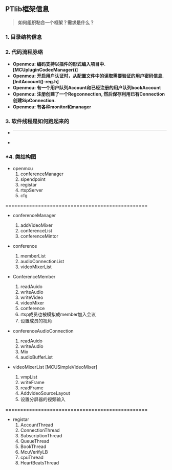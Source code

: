 ## **PTlib框架信息**
> **如何组织粘合一个框架？需求是什么？**

### **1. 目录结构信息**
### **2. 代码流程脉络**
- **Openmcu: 编码支持以插件的形式编入项目中. [MCUpluginCodecManager()]**
- **Openmcu: 开启用户认证时，从配置文件中的读取需要验证的用户密码信息. [InitAccount()-reg.h]**
- **Openmcu: 有一个用户队列Account和已经注册的用户队列bookAccount**
- **Openmcu: 注册创建了一个Regconnection, 然后保存利用已有Connection创建SipConnection.**
- **Openmcu: 有各种monitor和manager**

### **3. 软件线程是如何跑起来的**
- ****
- 

### ***4. 类结构图**
- openmcu
	1. conferenceManager 
	2. sipendpoint
	3. registar
	4. rtspServer
	5. cfg

================================================

- conferenceManager
    1. addVideoMixer
    2. conferenceList
    3. conferenceMintor

- conference
    1. memberList
    2. audioConnectionList
    3. videoMixerList

- ConferenceMember
    1. readAuido
    2. writeAudio
    3. writeVideo
    4. videoMixer
    5. conference
	6. rtsp成员也被模拟成member加入会议
	7. 设置成员的视角

- conferenceAudioConnection
    1. readAuido
    2. writeAudio
    3. Mix
    4. audioBufferList

-  videoMixerList [MCUSimpleVideoMixer]
    1. vmpList
    2. writeFrame
    3. readFrame
    4. AddvideoSourceLayout
	5. 设置分屏器的视频输入

================================================

- registar 
	1. AccountThread
	2. ConnectionThread
	3. SubscriptionThread
	4. QueueThread
	5. BookThread
	6. McuVerifyLB
	7. cpuThread
	8. HeartBeatsThread










